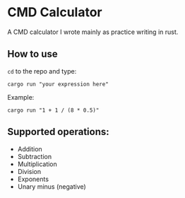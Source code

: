 # CMD Calculator 

A CMD calculator I wrote mainly as practice writing in rust. 

## How to use 

`cd` to the repo and type: 

```
cargo run "your expression here"
```

Example: 

```
cargo run "1 + 1 / (8 * 0.5)" 
```

## Supported operations: 
- Addition
- Subtraction
- Multiplication
- Division 
- Exponents 
- Unary minus (negative)